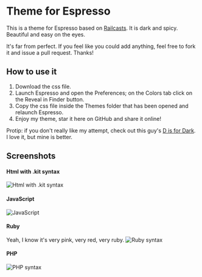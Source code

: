 # Theme for Espresso
This is a theme for Espresso based on [Railcasts](https://github.com/Xac/railscasts.foam). It is dark and spicy. Beautiful and easy on the eyes.

It's far from perfect. If you feel like you could add anything, feel free to fork it and issue a pull request. Thanks!

## How to use it
1. Download the css file.
2. Launch Espresso and open the Preferences; on the Colors tab click on the Reveal in Finder button.
3. Copy the css file inside the Themes folder that has been opened and relaunch Espresso.
4. Enjoy my theme, star it here on GitHub and share it online!


Protip: if you don't really like my attempt, check out this guy's [D is for Dark](http://www.dermotholmes.com/work/d-is-for-dark-espresso-editor-theme/ "D is for Dark: beautiful theme for Espresso"). I love it, but mine is better.

## Screenshots

#### Html with .kit syntax
![Html with .kit syntax](http://gsv-general.s3.amazonaws.com/imgs/html-kit.png "Html with .kit syntax")

#### JavaScript
![JavaScript](http://gsv-general.s3.amazonaws.com/imgs/javascript.png "JavaScript")

#### Ruby
Yeah, I know it's very pink, very red, very ruby.
![Ruby syntax](http://gsv-general.s3.amazonaws.com/imgs/ruby.png "Ruby syntax")

#### PHP
![PHP syntax](http://gsv-general.s3.amazonaws.com/imgs/php.png "PHP syntax")
